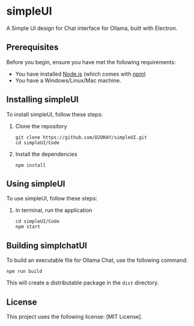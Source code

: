 # simpleUI
A Simple UI design for Chat interface for Ollama, built with Electron.

## Prerequisites

Before you begin, ensure you have met the following requirements:
* You have installed [Node.js](https://nodejs.org/) (which comes with [npm](http://npmjs.com/))
* You have a Windows/Linux/Mac machine.

## Installing simpleUI

To install simpleUI, follow these steps:

1. Clone the repository
   ```
   git clone https://github.com/D2OKAY/simpleUI.git
   cd simpleUI/Code
   ```

2. Install the dependencies
   ```
   npm install
   ```

## Using simpleUI

To use simpleUI, follow these steps:

1. In terminal, run the application
   ```
   cd simpleUI/Code
   npm start
   ```

## Building simplchatUI

To build an executable file for Ollama Chat, use the following command:

```
npm run build
```

This will create a distributable package in the `dist` directory.


## License

This project uses the following license: [MIT License].
